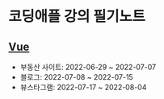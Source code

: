 # 코딩애플 강의 필기노트

## [Vue](https://github.com/WonTaeJang/CodingApple/tree/master/Vue)

 - 부동산 사이트: 2022-06-29 ~ 2022-07-07
 - 블로그: 2022-07-08 ~ 2022-07-15
 - 뷰스타그램: 2022-07-17 ~ 2022-08-04
